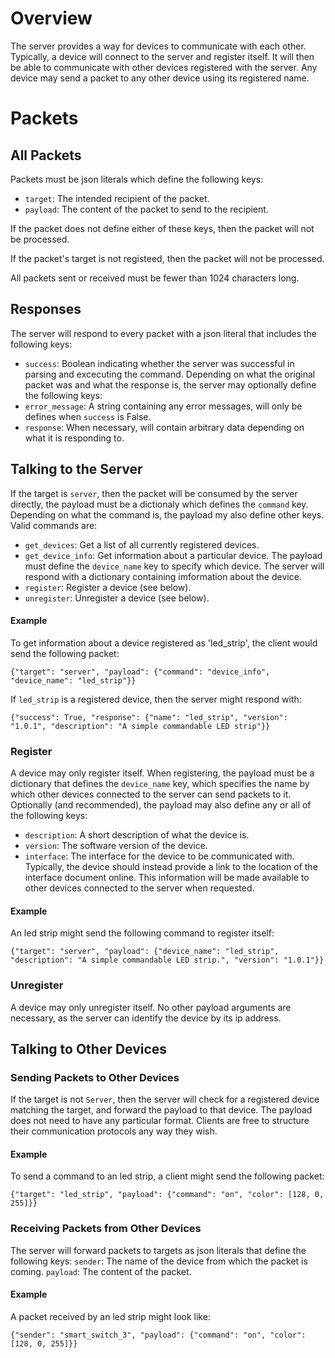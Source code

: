 # Overview
The server provides a way for devices to communicate with each other. Typically, a device will connect to the server and register itself. It will then be able to communicate with other devices registered with the server. Any device may send a packet to any other device using its registered name.

# Packets
## All Packets
Packets must be json literals which define the following keys:
- `target`: The intended recipient of the packet.
- `payload`: The content of the packet to send to the recipient.

If the packet does not define either of these keys, then the packet will not be processed.

If the packet's target is not registeed, then the packet will not be processed.

All packets sent or received must be fewer than 1024 characters long.

## Responses
The server will respond to every packet with a json literal that includes the following keys:
- `success`: Boolean indicating whether the server was successful in parsing and excecuting the command.
Depending on what the original packet was and what the response is, the server may optionally define the following keys:
- `error_message`: A string containing any error messages, will only be defines when `success` is False.
- `response`: When necessary, will contain arbitrary data depending on what it is responding to.

## Talking to the Server
If the target is `server`, then the packet will be consumed by the server directly, the payload must be a dictionaly which defines the `command` key. Depending on what the command is, the payload my also define other keys. Valid commands are:
- `get_devices`: Get a list of all currently registered devices.
- `get_device_info`: Get information about a particular device. The payload must define the `device_name` key to specify which device. The server will respond with a dictionary containing imformation about the device.
- `register`: Register a device (see below).
- `unregister`: Unregister a device (see below).

#### Example
To get information about a device registered as 'led_strip', the client would send the following packet:

`{"target": "server", "payload": {"command": "device_info", "device_name": "led_strip"}}`

If `led_strip` is a registered device, then the server might respond with:

`{"success": True, "response": {"name": "led_strip", "version": "1.0.1", "description": "A simple commandable LED strip"}}`

### Register
A device may only register itself. When registering, the payload must be a dictionary that defines the `device_name` key, which specifies the name by which other devices connected to the server can send packets to it. Optionally (and recommended), the payload may also define any or all of the following keys:
- `description`: A short description of what the device is.
- `version`: The software version of the device.
- `interface`: The interface for the device to be communicated with. Typically, the device should instead provide a link to the location of the interface document online.
This information will be made available to other devices connected to the server when requested.

#### Example
An led strip might send the following command to register itself:

`{"target": "server", "payload": {"device_name": "led_strip", "description": "A simple commandable LED strip.", "version": "1.0.1"}}`

### Unregister
A device may only unregister itself. No other payload arguments are necessary, as the server can identify the device by its ip address.

## Talking to Other Devices

### Sending Packets to Other Devices
If the target is not `Server`, then the server will check for a registered device matching the target, and forward the payload to that device. The payload does not need to have any particular format. Clients are free to structure their communication protocols any way they wish.

#### Example
To send a command to an led strip, a client might send the following packet:

`{"target": "led_strip", "payload": {"command": "on", "color": [128, 0, 255]}}`

### Receiving Packets from Other Devices
The server will forward packets to targets as json literals that define the following keys:
    `sender`: The name of the device from which the packet is coming.
    `payload`: The content of the packet.

#### Example
A packet received by an led strip might look like:

`{"sender": "smart_switch_3", "payload": {"command": "on", "color": [128, 0, 255]}}`